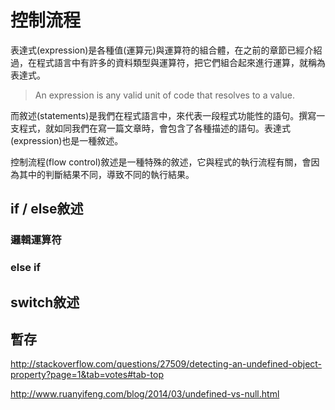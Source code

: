 # 控制流程

表達式(expression)是各種值(運算元)與運算符的組合體，在之前的章節已經介紹過，在程式語言中有許多的資料類型與運算符，把它們組合起來進行運算，就稱為表達式。

> An expression is any valid unit of code that resolves to a value.

而敘述(statements)是我們在程式語言中，來代表一段程式功能性的語句。撰寫一支程式，就如同我們在寫一篇文章時，會包含了各種描述的語句。表達式(expression)也是一種敘述。

控制流程(flow control)敘述是一種特殊的敘述，它與程式的執行流程有關，會因為其中的判斷結果不同，導致不同的執行結果。

## if / else敘述

### 邏輯運算符

### else if

## switch敘述



## 暫存

http://stackoverflow.com/questions/27509/detecting-an-undefined-object-property?page=1&tab=votes#tab-top

http://www.ruanyifeng.com/blog/2014/03/undefined-vs-null.html